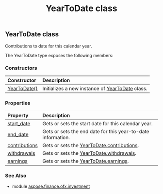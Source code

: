 ﻿---
title: YearToDate class
second_title: Aspose.Finance for Python via .NET API References
description: 
type: docs
weight: 830
url: /python-net/aspose.finance.ofx.investment/yeartodate/
is_root: false
---

## YearToDate class

Contributions to date for this calendar year.



The YearToDate type exposes the following members:

### Constructors
| Constructor | Description |
| :- | :- |
| [YearToDate()](/finance/python-net/aspose.finance.ofx.investment/yeartodate/__init__/#) | Initializes a new instance of [YearToDate](/finance/python-net/aspose.finance.ofx.investment/yeartodate) class. |


### Properties
| Property | Description |
| :- | :- |
| [start_date](/finance/python-net/aspose.finance.ofx.investment/yeartodate/start_date) | Gets or sets the start date for this calendar year. |
| [end_date](/finance/python-net/aspose.finance.ofx.investment/yeartodate/end_date) | Gets or sets the end date for this year-to-date information. |
| [contributions](/finance/python-net/aspose.finance.ofx.investment/yeartodate/contributions) | Gets or sets the [YearToDate.contributions](/finance/python-net/aspose.finance.ofx.investment/yeartodate#contributions). |
| [withdrawals](/finance/python-net/aspose.finance.ofx.investment/yeartodate/withdrawals) | Gets or sets the [YearToDate.withdrawals](/finance/python-net/aspose.finance.ofx.investment/yeartodate#withdrawals). |
| [earnings](/finance/python-net/aspose.finance.ofx.investment/yeartodate/earnings) | Gets or sets the [YearToDate.earnings](/finance/python-net/aspose.finance.ofx.investment/yeartodate#earnings). |


### See Also

* module [aspose.finance.ofx.investment](../)
